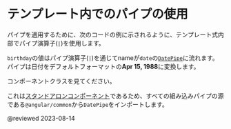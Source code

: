 # テンプレート内でのパイプの使用

パイプを適用するために、次のコードの例に示されるように、テンプレート式内部でパイプ演算子(`|`)を使用します。

<code-example header="birthday.component.html (template)" path="pipes/src/app/birthday.component.html"></code-example>

`birthday`の値はパイプ演算子(`|`)を通じてnameが`date`の[`DatePipe`](api/common/DatePipe)に流れます。
パイプは日付をデフォルトフォーマットの**Apr 15, 1988**に変換します。

コンポーネントクラスを見てください。

<code-example header="birthday.component.ts (class)" path="pipes/src/app/birthday.component.ts"></code-example>

これは[スタンドアロンコンポーネント](guide/standalone-components)であるため、すべての組み込みパイプの源である`@angular/common`から`DatePipe`をインポートします。

@reviewed 2023-08-14
